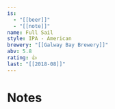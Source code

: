 ```yaml
---
is:
  - "[[beer]]"
  - "[[note]]"
name: Full Sail
style: IPA - American
brewery: "[[Galway Bay Brewery]]"
abv: 5.8
rating: 👍
last: "[[2018-08]]"
---
```

# Notes

